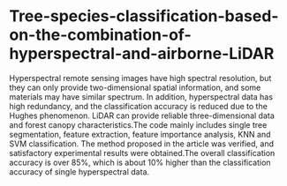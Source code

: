 # Tree-species-classification-based-on-the-combination-of-hyperspectral-and-airborne-LiDAR
Hyperspectral remote sensing images have high spectral resolution, but they can only provide two-dimensional spatial information, and some materials may have similar spectrum. In addition, hyperspectral data has high redundancy, and the classification accuracy is reduced due to the Hughes phenomenon. LiDAR can provide reliable three-dimensional data and forest canopy characteristics.The code mainly includes single tree segmentation, feature extraction, feature importance analysis, KNN and SVM classification. The method proposed in the article was verified, and satisfactory experimental results were obtained.The overall classification accuracy is over 85\%, which is about 10\% higher than the classification accuracy of single hyperspectral data. 
